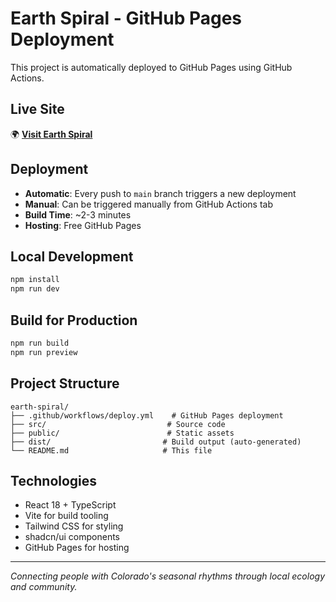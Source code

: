 # Earth Spiral - GitHub Pages Deployment

This project is automatically deployed to GitHub Pages using GitHub Actions.

## Live Site
🌍 **[Visit Earth Spiral](https://yourusername.github.io/earth-spiral/)**

## Deployment
- **Automatic**: Every push to `main` branch triggers a new deployment
- **Manual**: Can be triggered manually from GitHub Actions tab
- **Build Time**: ~2-3 minutes
- **Hosting**: Free GitHub Pages

## Local Development
```bash
npm install
npm run dev
```

## Build for Production
```bash
npm run build
npm run preview
```

## Project Structure
```
earth-spiral/
├── .github/workflows/deploy.yml    # GitHub Pages deployment
├── src/                           # Source code
├── public/                        # Static assets
├── dist/                         # Build output (auto-generated)
└── README.md                     # This file
```

## Technologies
- React 18 + TypeScript
- Vite for build tooling
- Tailwind CSS for styling
- shadcn/ui components
- GitHub Pages for hosting

---

*Connecting people with Colorado's seasonal rhythms through local ecology and community.*